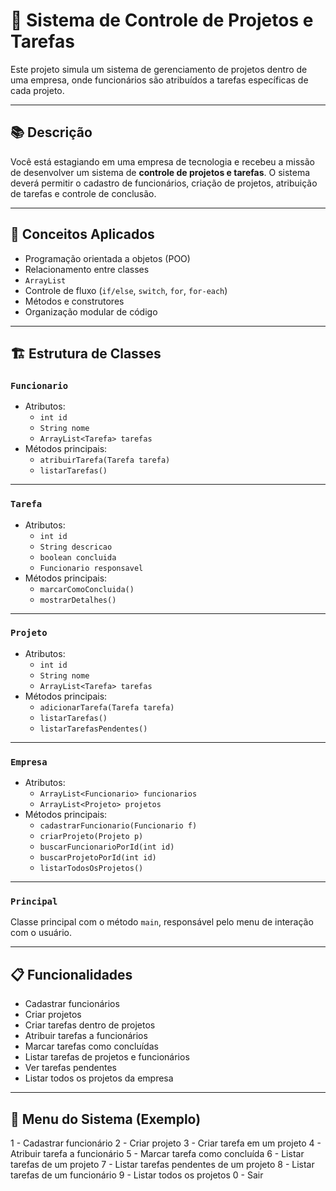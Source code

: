# 🚀 Sistema de Controle de Projetos e Tarefas

Este projeto simula um sistema de gerenciamento de projetos dentro de uma empresa, onde funcionários são atribuídos a tarefas específicas de cada projeto.

---

## 📚 Descrição

Você está estagiando em uma empresa de tecnologia e recebeu a missão de desenvolver um sistema de **controle de projetos e tarefas**. O sistema deverá permitir o cadastro de funcionários, criação de projetos, atribuição de tarefas e controle de conclusão.

---

## 🧠 Conceitos Aplicados

- Programação orientada a objetos (POO)
- Relacionamento entre classes
- `ArrayList`
- Controle de fluxo (`if/else`, `switch`, `for`, `for-each`)
- Métodos e construtores
- Organização modular de código

---

## 🏗️ Estrutura de Classes

### `Funcionario`
- Atributos:
    - `int id`
    - `String nome`
    - `ArrayList<Tarefa> tarefas`
- Métodos principais:
    - `atribuirTarefa(Tarefa tarefa)`
    - `listarTarefas()`

---

### `Tarefa`
- Atributos:
    - `int id`
    - `String descricao`
    - `boolean concluida`
    - `Funcionario responsavel`
- Métodos principais:
    - `marcarComoConcluida()`
    - `mostrarDetalhes()`

---

### `Projeto`
- Atributos:
    - `int id`
    - `String nome`
    - `ArrayList<Tarefa> tarefas`
- Métodos principais:
    - `adicionarTarefa(Tarefa tarefa)`
    - `listarTarefas()`
    - `listarTarefasPendentes()`

---

### `Empresa`
- Atributos:
    - `ArrayList<Funcionario> funcionarios`
    - `ArrayList<Projeto> projetos`
- Métodos principais:
    - `cadastrarFuncionario(Funcionario f)`
    - `criarProjeto(Projeto p)`
    - `buscarFuncionarioPorId(int id)`
    - `buscarProjetoPorId(int id)`
    - `listarTodosOsProjetos()`

---

### `Principal`
Classe principal com o método `main`, responsável pelo menu de interação com o usuário.

---

## 📋 Funcionalidades

- Cadastrar funcionários
- Criar projetos
- Criar tarefas dentro de projetos
- Atribuir tarefas a funcionários
- Marcar tarefas como concluídas
- Listar tarefas de projetos e funcionários
- Ver tarefas pendentes
- Listar todos os projetos da empresa

---

## 🧪 Menu do Sistema (Exemplo)
1 - Cadastrar funcionário 2 - Criar projeto 3 - Criar tarefa em um projeto 
4 - Atribuir tarefa a funcionário 5 - Marcar tarefa como concluída 
6 - Listar tarefas de um projeto 7 - Listar tarefas pendentes de um projeto 
8 - Listar tarefas de um funcionário 9 - Listar todos os projetos 0 - Sair

